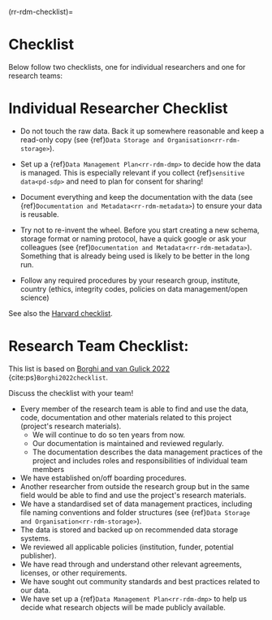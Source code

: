(rr-rdm-checklist)=
# Checklist
Below follow two checklists, one for individual researchers and one for research teams:

# Individual Researcher Checklist

- Do not touch the raw data. 
Back it up somewhere reasonable and keep a read-only copy (see {ref}`Data Storage and Organisation<rr-rdm-storage>`).

- Set up a {ref}`Data Management Plan<rr-rdm-dmp>` to decide how the data is managed. 
This is especially relevant if you collect {ref}`sensitive data<pd-sdp>` and need to plan for consent for sharing!

- Document everything and keep the documentation with the data (see {ref}`Documentation and Metadata<rr-rdm-metadata>`) to ensure your data is reusable. 

- Try not to re-invent the wheel. 
Before you start creating a new schema, storage format or naming protocol, have a quick google or ask your colleagues (see {ref}`Documentation and Metadata<rr-rdm-metadata>`).  
Something that is already being used is likely to be better in the long run.

- Follow any required procedures by your research group, institute, country (ethics, integrity codes, policies on data management/open science)

See also the [Harvard checklist](https://osf.io/593t6). 

# Research Team Checklist: 
This list is based on [Borghi and van Gulick 2022](https://doi.org/10.1162/99608f92.9497f68e) {cite:ps}`Borghi2022checklist`.

Discuss the checklist with your team!
  
- Every member of the research team is able to find and use the data, code, documentation and other materials related to this project (project's research materials).
    - We will continue to do so ten years from now.
    - Our documentation is maintained and reviewed regularly. 
    - The documentation describes the data management practices of the project and includes roles and responsibilities of individual team members      
- We have established on/off boarding procedures.
- Another researcher from outside the research group but in the same field would be able to find and use the project's research materials.
- We have a standardised set of data management practices, including file naming conventions and folder structures (see {ref}`Data Storage and Organisation<rr-rdm-storage>`).
- The data is stored and backed up on recommended data storage systems.
- We reviewed all applicable policies (institution, funder, potential publisher).
- We have read through and understand other relevant agreements, licenses, or other requirements.
- We have sought out community standards and best practices related to our data.
- We have set up a {ref}`Data Management Plan<rr-rdm-dmp>` to help us decide what research objects will be made publicly available.   

